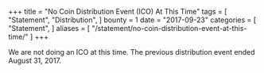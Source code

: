+++
title = "No Coin Distribution Event (ICO) At This Time"
tags = [
    "Statement",
    "Distribution",
]
bounty = 1
date = "2017-09-23"
categories = [
    "Statement",
]
aliases = [
	"/statement/no-coin-distribution-event-at-this-time/"
]
+++

We are not doing an ICO at this time.
The previous distribution event ended August 31, 2017.
